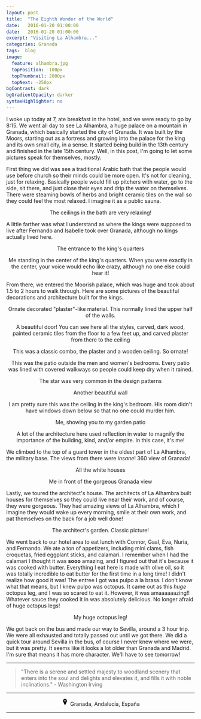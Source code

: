 ```yaml
---
layout: post
title:  "The Eighth Wonder of the World"
date:   2016-01-20 01:00:00
date:   2016-01-20 01:00:00
excerpt: "Visiting La Alhambra..."
categories: Granada
tags:  blog
image:
  feature: alhambra.jpg
  topPosition: -100px
  topThumbnail: 2000px
  topNext: -250px
bgContrast: dark
bgGradientOpacity: darker
syntaxHighlighter: no
---
```


I woke up today at 7, ate breakfast in the hotel, and we were ready to go by 8:15. We went all day to see La Alhambra, a huge palace on a mountain in Granada, which basically started the city of Granada. It was built by the Moors, starting out as a fortress and growing into the palace for the king and its own small city, in a sense. It started being build in the 13th century and finished in the late 15th century. Well, in this post, I'm going to let some pictures speak for themselves, mostly.

First thing we did was see a traditional Arabic bath that the people would use before church so their minds could be more open. It's not for cleaning, just for relaxing. Basically people would fill up pitchers with water, go to the side, sit there, and just close their eyes and drip the water on themselves. There were steaming bowls of herbs and bright ceramic tiles on the wall so they could feel the most relaxed. I imagine it as a public sauna.

<div class="img img--fullContainer img--14xLeading" style="background-image: url({{ site.baseurl_posts_img }}spain/alhambra/ceiling.jpg);"></div>
<center><p style="font-size: 14px;">The ceilings in the bath are very relaxing!</p></center>

A little farther was what I understand as where the kings were supposed to live after Fernando and Isabelle took over Granada, although no kings actually lived here.

<div class="img img--fullContainer img--14xLeading" style="background-image: url({{ site.baseurl_posts_img }}spain/alhambra/entrance.jpg);"></div>
<center><p style="font-size: 14px;">The entrance to the king's quarters</p></center>

<div class="img img--fullContainer img--14xLeading" style="background-image: url({{ site.baseurl_posts_img }}spain/alhambra/standingcenter.jpg);"></div>
<center><p style="font-size: 14px;">Me standing in the center of the king's quarters. When you were exactly in the center, your voice would echo like crazy, although no one else could hear it!</p></center>

From there, we entered the Moorish palace, which was huge and took about 1.5 to 2 hours to walk through. Here are some pictures of the beautiful decorations and architecture built for the kings.

<div class="img img--fullContainer img--14xLeading" style="background-image: url({{ site.baseurl_posts_img }}spain/alhambra/ornate.jpg);"></div>
<center><p style="font-size: 14px;">Ornate decorated "plaster"-like material. This normally lined the upper half of the walls.</p></center>

<div class="img img--fullContainer img--14xLeading" style="background-image: url({{ site.baseurl_posts_img }}spain/alhambra/beautifuldoor.jpg);"></div>
<center><p style="font-size: 14px;">A beautiful door! You can see here all the styles, carved, dark wood, painted ceramic tiles from the floor to a few feet up, and carved plaster from there to the ceiling</p></center>

<div class="img img--fullContainer img--14xLeading" style="background-image: url({{ site.baseurl_posts_img }}spain/alhambra/woodceiling.jpg);"></div>
<center><p style="font-size: 14px;">This was a classic combo, the plaster and a wooden ceiling. So ornate!</p></center>

<div class="img img--fullContainer img--14xLeading" style="background-image: url({{ site.baseurl_posts_img }}spain/alhambra/columns.jpg);"></div>
<center><p style="font-size: 14px;">This was the patio outside the men and women's bedrooms. Every patio was lined with covered walkways so people could keep dry when it rained.</p></center>

<div class="img img--fullContainer img--14xLeading" style="background-image: url({{ site.baseurl_posts_img }}spain/alhambra/starceiling.jpg);"></div>
<center><p style="font-size: 14px;">The star was very common in the design patterns</p></center>

<div class="img img--fullContainer img--14xLeading" style="background-image: url({{ site.baseurl_posts_img }}spain/alhambra/wall.jpg);"></div>
<center><p style="font-size: 14px;">Another beautiful wall</p></center>

<div class="img img--fullContainer img--14xLeading" style="background-image: url({{ site.baseurl_posts_img }}spain/alhambra/kingceiling.jpg);"></div>
<center><p style="font-size: 14px;">I am pretty sure this was the ceiling in the king's bedroom. His room didn't have windows down below so that no one could murder him.</p></center>

<div class="img img--fullContainer img--14xLeading" style="background-image: url({{ site.baseurl_posts_img }}spain/alhambra/megarden.jpg);"></div>
<center><p style="font-size: 14px;">Me, showing you to my garden patio</p></center>

<div class="img img--fullContainer img--14xLeading" style="background-image: url({{ site.baseurl_posts_img }}spain/alhambra/reflection.jpg);"></div>
<center><p style="font-size: 14px;">A lot of the architecture here used reflection in water to magnify the importance of the building, kind, and/or empire. In this case, it's me!</p></center>

We climbed to the top of a guard tower in the oldest part of La Alhambra, the military base. The views from there were *insane*! 360 view of Granada!

<div class="img img--fullContainer img--14xLeading" style="background-image: url({{ site.baseurl_posts_img }}spain/alhambra/view.jpg);"></div>
<center><p style="font-size: 14px;">All the white houses</p></center>

<div class="img img--fullContainer img--14xLeading" style="background-image: url({{ site.baseurl_posts_img }}spain/alhambra/meview.jpg);"></div>
<center><p style="font-size: 14px;">Me in front of the gorgeous Granada view</p></center>

Lastly, we toured the architect's house. The architects of La Alhambra built houses for themselves so they could live near their work, and of course, they were gorgeous. They had amazing views of La Alhambra, which I imagine they would wake up every morning, smile at their own work, and pat themselves on the back for a job well done!

<div class="img img--fullContainer img--14xLeading" style="background-image: url({{ site.baseurl_posts_img }}spain/alhambra/jardin.jpg);"></div>
<center><p style="font-size: 14px;">The architect's garden. Classic picture!</p></center>

We went back to our hotel area to eat lunch with Connor, Gaal, Eva, Nuria, and Fernando. We ate a ton of appetizers, including mini clams, fish croquetas, fried eggplant sticks, and calamari. I remember when I had the calamari I thought it was **sooo** amazing, and I figured out that it's because it was cooked with butter. Everything I eat here is made with olive oil, so it was totally incredible to eat butter for the first time in a long time! I didn't realize how good it was! The entree I got was pulpo a la brasa. I don't know what that means, but I knew pulpo was octopus. It came out as this *huge* octopus leg, and I was so scared to eat it. However, it was amaaaaaazing!! Whatever sauce they cooked it in was absolutely delicious. No longer afraid of huge octopus legs!

<div class="img img--fullContainer img--14xLeading" style="background-image: url({{ site.baseurl_posts_img }}spain/alhambra/pulpo.jpg);"></div>
<center><p style="font-size: 14px;">My huge octopus leg!</p></center>

We got back on the bus and made our way to Sevilla, around a 3 hour trip. We were all exhausted and totally passed out until we got there. We did a quick tour around Sevilla in the bus, of course I never knew where we were, but it was pretty. It seems like it looks a lot older than Granada and Madrid. I'm sure that means it has more character. We'll have to see tomorrow!


<hr></hr>

<blockquote class="largeQuote">"There is a serene and settled majesty to woodland scenery that enters into the soul and delights and elevates it, and fills it with noble inclinations." - Washington Irving</blockquote>

<hr></hr>

<center><img src="/assets/images/location.png" height=20px width=20px/> Granada, Andalucía, España</center>

<hr></hr>
